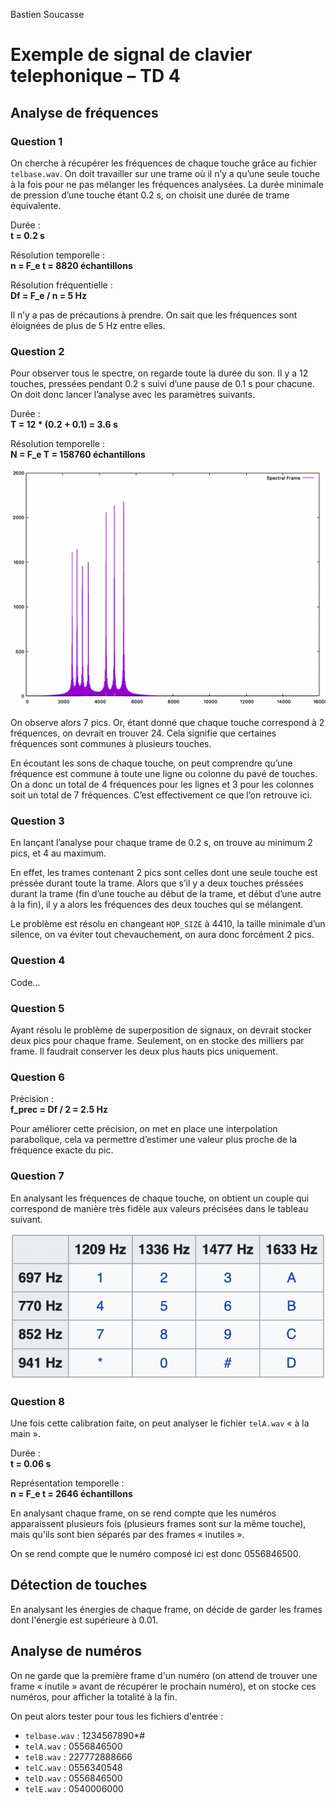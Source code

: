 Bastien Soucasse

# Exemple de signal de clavier telephonique – TD 4

## Analyse de fréquences

### Question 1

On cherche à récupérer les fréquences de chaque touche grâce au fichier `telbase.wav`. On doit travailler sur une trame où il n’y a qu’une seule touche à la fois pour ne pas mélanger les fréquences analysées. La durée minimale de pression d’une touche étant 0.2 s, on choisit une durée de trame équivalente.

Durée :\
**t = 0.2 s**

Résolution temporelle :\
**n = F_e t = 8820 échantillons**

Résolution fréquentielle :\
**Df = F_e / n = 5 Hz**

Il n’y a pas de précautions à prendre. On sait que les fréquences sont éloignées de plus de 5 Hz entre elles.

### Question 2

Pour observer tous le spectre, on regarde toute la durée du son. Il y a 12 touches, pressées pendant 0.2 s suivi d’une pause de 0.1 s pour chacune. On doit donc lancer l’analyse avec les paramètres suivants.

Durée :\
**T = 12 * (0.2 + 0.1) = 3.6 s**

Résolution temporelle :\
**N = F_e T = 158760 échantillons**

![Spectre du signal complet](full_signal_spectrum.png)

On observe alors 7 pics. Or, étant donné que chaque touche correspond à 2 fréquences, on devrait en trouver 24. Cela signifie que certaines fréquences sont communes à plusieurs touches.

En écoutant les sons de chaque touche, on peut comprendre qu’une fréquence est commune à toute une ligne ou colonne du pavé de touches. On a donc un total de 4 fréquences pour les lignes et 3 pour les colonnes soit un total de 7 fréquences. C’est effectivement ce que l’on retrouve ici.

### Question 3

En lançant l’analyse pour chaque trame de 0.2 s, on trouve au minimum 2 pics, et 4 au maximum.

En effet, les trames contenant 2 pics sont celles dont une seule touche est préssée durant toute la trame. Alors que s’il y a deux touches préssées durant la trame (fin d’une touche au début de la trame, et début d’une autre à la fin), il y a alors les fréquences des deux touches qui se mélangent.

Le problème est résolu en changeant `HOP_SIZE` à 4410, la taille minimale d’un silence, on va éviter tout chevauchement, on aura donc forcément 2 pics.

### Question 4

Code…

### Question 5

Ayant résolu le problème de superposition de signaux, on devrait stocker deux pics pour chaque frame. Seulement, on en stocke des milliers par frame. Il faudrait conserver les deux plus hauts pics uniquement.

### Question 6

Précision :\
**f_prec = Df / 2 = 2.5 Hz**

Pour améliorer cette précision, on met en place une interpolation parabolique, cela va permettre d’estimer une valeur plus proche de la fréquence exacte du pic.

### Question 7

En analysant les fréquences de chaque touche, on obtient un couple qui correspond de manière très fidèle aux valeurs précisées dans le tableau suivant.

![Fréquences par touche](key_frequencies.png)

### Question 8

Une fois cette calibration faite, on peut analyser le fichier `telA.wav` « à la main ».

Durée :\
**t = 0.06 s**

Représentation temporelle :\
**n = F_e t = 2646 échantillons**

En analysant chaque frame, on se rend compte que les numéros apparaissent plusieurs fois (plusieurs frames sont sur la même touche), mais qu'ils sont bien séparés par des frames « inutiles ».

On se rend compte que le numéro composé ici est donc 0556846500.

## Détection de touches

En analysant les énergies de chaque frame, on décide de garder les frames dont l'énergie est supérieure à 0.01.

## Analyse de numéros

On ne garde que la première frame d'un numéro (on attend de trouver une frame « inutile » avant de récupérer le prochain numéro), et on stocke ces numéros, pour afficher la totalité à la fin.

On peut alors tester pour tous les fichiers d'entrée :
- `telbase.wav` : 1234567890*#
- `telA.wav` : 0556846500
- `telB.wav` : 227772888666
- `telC.wav` : 0556340548
- `telD.wav` : 0556846500
- `telE.wav` : 0540006000
